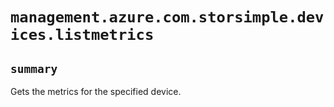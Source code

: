 # `management.azure.com.storsimple.devices.listmetrics`

## `summary`
Gets the metrics for the specified device.


